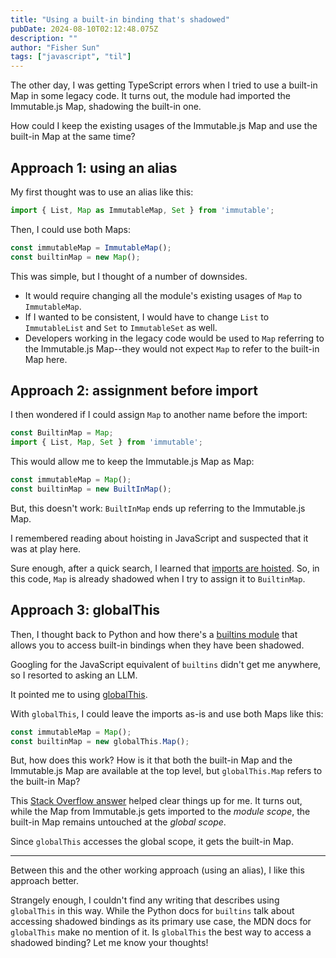 ```yaml
---
title: "Using a built-in binding that's shadowed"
pubDate: 2024-08-10T02:12:48.075Z
description: ""
author: "Fisher Sun"
tags: ["javascript", "til"]
---
```


The other day, I was getting TypeScript errors when I tried to use a built-in Map in some legacy code.
It turns out, the module had imported the Immutable.js Map, shadowing the built-in one.

How could I keep the existing usages of the Immutable.js Map and use the built-in Map at the same time?

## Approach 1: using an alias
My first thought was to use an alias like this:

```typescript
import { List, Map as ImmutableMap, Set } from 'immutable';
```

Then, I could use both Maps:
```typescript
const immutableMap = ImmutableMap();
const builtinMap = new Map(); 
```

This was simple, but I thought of a number of downsides.
- It would require changing all the module's existing usages of `Map` to `ImmutableMap`.
- If I wanted to be consistent, I would have to change `List` to `ImmutableList` and `Set` to `ImmutableSet` as well.
- Developers working in the legacy code would be used to `Map` referring to the Immutable.js Map--they would not expect `Map` to refer to the built-in Map here.

## Approach 2: assignment before import
I then wondered if I could assign `Map` to another name before the import:

```typescript
const BuiltinMap = Map;
import { List, Map, Set } from 'immutable';
```

This would allow me to keep the Immutable.js Map as Map:
```typescript
const immutableMap = Map();
const builtinMap = new BuiltInMap();
```

But, this doesn't work:
`BuiltInMap` ends up referring to the Immutable.js Map.

I remembered reading about hoisting in JavaScript and suspected that it was at play here.

Sure enough, after a quick search, I learned that [imports are hoisted](https://developer.mozilla.org/en-US/docs/Web/JavaScript/Reference/Statements/import#hoisting).
So, in this code, `Map` is already shadowed when I try to assign it to `BuiltinMap`.

## Approach 3: globalThis
Then, I thought back to Python and how there's a [builtins module](https://docs.python.org/3/library/builtins.html)
that allows you to access built-in bindings when they have been shadowed.

Googling for the JavaScript equivalent of `builtins` didn't get me anywhere,
so I resorted to asking an LLM.

It pointed me to using [globalThis](https://developer.mozilla.org/en-US/docs/Web/JavaScript/Reference/Global_Objects/globalThis).

With `globalThis`, I could leave the imports as-is and use both Maps like this:

```typescript
const immutableMap = Map();
const builtinMap = new globalThis.Map();
```

But, how does this work?
How is it that both the built-in Map and the Immutable.js Map are available at the top level,
but `globalThis.Map` refers to the built-in Map?

This [Stack Overflow answer](https://stackoverflow.com/a/50470191/14106506) helped clear things up for me.
It turns out, while the Map from Immutable.js gets imported to the *module scope*,
the built-in Map remains untouched at the *global scope*.

Since `globalThis` accesses the global scope, it gets the built-in Map.

<hr>

Between this and the other working approach (using an alias),
I like this approach better.

Strangely enough, I couldn't find any writing that describes using `globalThis` in this way.
While the Python docs for `builtins` talk about accessing shadowed bindings as its primary use case,
the MDN docs for `globalThis` make no mention of it.
Is `globalThis` the best way to access a shadowed binding?
Let me know your thoughts!
